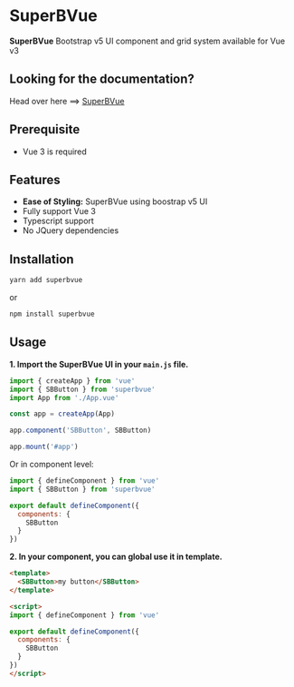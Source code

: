 # SuperBVue

<!-- **SuperBVue** gives you a set of accessible and composable [Vue](https://v3.vuejs.org/) components/UI that you can use to build your favourite applications and sites with [Bootstrap v5](https://getbootstrap.com/). -->

**SuperBVue** Bootstrap v5 UI component and grid system available for Vue v3

## Looking for the documentation?
Head over here ==> [SuperBVue](https://superbvue.netlify.app/)

## Prerequisite
- Vue 3 is required

## Features

- **Ease of Styling:** SuperBVue using boostrap v5 UI
- Fully support Vue 3
- Typescript support
- No JQuery dependencies

## Installation

```bash
yarn add superbvue
```
or
```bash
npm install superbvue
```

## Usage

**1. Import the SuperBVue UI in your `main.js` file.**
```js
import { createApp } from 'vue'
import { SBButton } from 'superbvue'
import App from './App.vue'

const app = createApp(App)

app.component('SBButton', SBButton)

app.mount('#app')
```
Or in component level:
```js
import { defineComponent } from 'vue'
import { SBButton } from 'superbvue'

export default defineComponent({
  components: {
    SBButton
  }
})
```

**2. In your component, you can global use it in template.**
```html
<template>
  <SBButton>my button</SBButton>
</template>

<script>
import { defineComponent } from 'vue'

export default defineComponent({
  components: {
    SBButton
  }
})
</script>
```

